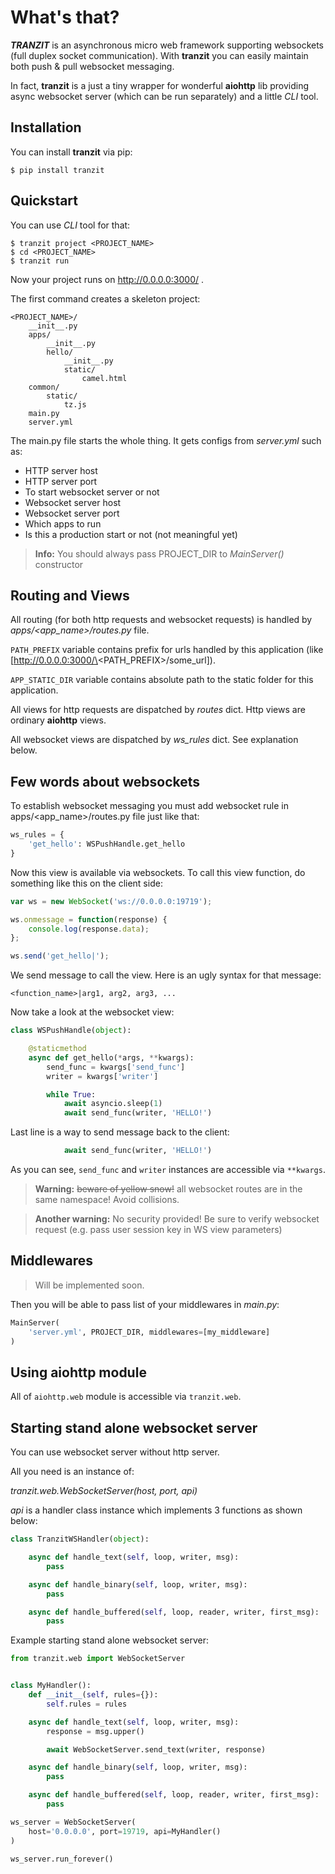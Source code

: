 # What's that?

_**TRANZIT**_ is an asynchronous micro web framework supporting websockets
(full duplex socket communication). With **tranzit** you can easily maintain
both push & pull websocket messaging.

In fact, **tranzit** is a just a tiny wrapper for wonderful
**aiohttp** lib providing async websocket server (which can be run
separately) and a little *CLI* tool.
 <!-- TODO: all the rest of README-->
## Installation

You can install **tranzit** via pip:

    $ pip install tranzit

## Quickstart

You can use *CLI* tool for that:

    $ tranzit project <PROJECT_NAME>
    $ cd <PROJECT_NAME>
    $ tranzit run

Now your project runs on http://0.0.0.0:3000/ .

The first command creates a skeleton project:

```
<PROJECT_NAME>/
    __init__.py
    apps/
        __init__.py
        hello/
            __init__.py
            static/
                camel.html
    common/
        static/
            tz.js
    main.py
    server.yml
```

The main.py file starts the whole thing. It gets configs from
*server.yml* such as:

* HTTP server host
* HTTP server port
* To start websocket server or not
* Websocket server host
* Websocket server port
* Which apps to run
* Is this a production start or not (not meaningful yet)

> **Info:** You should always pass PROJECT_DIR to *MainServer()*
constructor

## Routing and Views

All routing (for both http requests and websocket requests) is
handled by *apps/\<app_name>/routes.py* file.

`PATH_PREFIX` variable contains prefix for urls handled by this
application (like [http://0.0.0.0:3000/\<PATH_PREFIX>/some_url]).

`APP_STATIC_DIR` variable contains absolute path to the static
folder for this application.

All views for http requests are dispatched by *routes* dict.
Http views are ordinary **aiohttp** views.

All websocket views are dispatched by *ws_rules* dict.
See explanation below.

## Few words about websockets

To establish websocket messaging you must add websocket rule in
apps/\<app_name>/routes.py file just like that:

```python
ws_rules = {
    'get_hello': WSPushHandle.get_hello
}
```

Now this view is available via websockets.
To call this view function, do something like this on the
client side:

```javascript
var ws = new WebSocket('ws://0.0.0.0:19719');

ws.onmessage = function(response) {
    console.log(response.data);
};

ws.send('get_hello|');
```

We send message to call the view.
Here is an ugly syntax for that message:

`<function_name>|arg1, arg2, arg3, ... `

Now take a look at the websocket view:

```python
class WSPushHandle(object):

    @staticmethod
    async def get_hello(*args, **kwargs):
        send_func = kwargs['send_func']
        writer = kwargs['writer']

        while True:
            await asyncio.sleep(1)
            await send_func(writer, 'HELLO!')
```

Last line is a way to send message back to the client:

```python
            await send_func(writer, 'HELLO!')
```

As you can see, `send_func` and `writer` instances are accessible via `**kwargs`.


> **Warning:** ~~beware of yellow snow!~~ all websocket routes are
in the same namespace! Avoid collisions.

> **Another warning:** No security provided! Be sure to verify
websocket request (e.g. pass user session key in WS view parameters)


## Middlewares

> Will be implemented soon.

Then you will be able to pass list of your middlewares in *main.py*:
```python
MainServer(
    'server.yml', PROJECT_DIR, middlewares=[my_middleware]
)
```


## Using aiohttp module

All of `aiohttp.web` module is accessible via `tranzit.web`.

## Starting stand alone websocket server

You can use websocket server without http server.

All you need is an instance of:

*tranzit.web.WebSocketServer(host, port, api)*

*api* is a handler class instance which implements 3 functions
as shown below:

```python
class TranzitWSHandler(object):

    async def handle_text(self, loop, writer, msg):
        pass

    async def handle_binary(self, loop, writer, msg):
        pass

    async def handle_buffered(self, loop, reader, writer, first_msg):
        pass
```

Example starting stand alone websocket server:

```python
from tranzit.web import WebSocketServer


class MyHandler():
    def __init__(self, rules={}):
        self.rules = rules

    async def handle_text(self, loop, writer, msg):
        response = msg.upper()

        await WebSocketServer.send_text(writer, response)

    async def handle_binary(self, loop, writer, msg):
        pass

    async def handle_buffered(self, loop, reader, writer, first_msg):
        pass

ws_server = WebSocketServer(
    host='0.0.0.0', port=19719, api=MyHandler()
)

ws_server.run_forever()
```